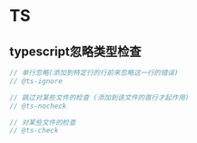 # TS

## typescript忽略类型检查

```ts
// 单行忽略(添加到特定行的行前来忽略这一行的错误)
// @ts-ignore

// 跳过对某些文件的检查 (添加到该文件的首行才起作用)
// @ts-nocheck

// 对某些文件的检查
// @ts-check
```